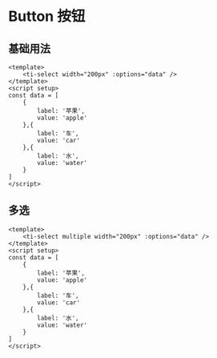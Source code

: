 <script setup>
const data = [
    {
        label: '苹果',
        value: 'apple'
    },{
        label: '车',
        value: 'car'
    },{
        label: '水',
        value: 'water'
    }
]
</script>

# Button 按钮

## 基础用法
<ti-select width="200px" :options="data" />

``` vue
<template>
    <ti-select width="200px" :options="data" />
</template>
<script setup>
const data = [
    {
        label: '苹果',
        value: 'apple'
    },{
        label: '车',
        value: 'car'
    },{
        label: '水',
        value: 'water'
    }
]
</script>
```

## 多选
<ti-select multiple width="200px" :options="data" />

``` vue
<template>
    <ti-select multiple width="200px" :options="data" />
</template>
<script setup>
const data = [
    {
        label: '苹果',
        value: 'apple'
    },{
        label: '车',
        value: 'car'
    },{
        label: '水',
        value: 'water'
    }
]
</script>
```